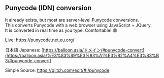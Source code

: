 ## Punycode (IDN) conversion

It already exists, but most are server-level Punycode conversions.\
This converts Punycode with a web browser using JavaScript + JQuery.\
It is converted in real time as you type. Comfortable! 😁

Live: <https://punycode.net.eu.org/>

日本語 Japanese: [https://balloon.asia/ドメイン/#punycode-convert](https://balloon.asia/%E3%83%89%E3%83%A1%E3%82%A4%E3%83%B3/#punycode-convert)

Simple Source: <https://glitch.com/edit/#!/punycode>
